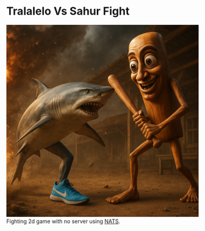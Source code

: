 # Tralalelo Vs Sahur Fight
![](./repo_image.png)
Fighting 2d game with no server using [NATS](https://docs.nats.io/). 
